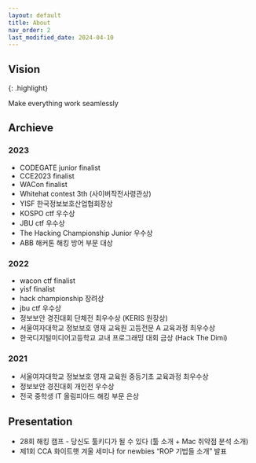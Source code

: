```yaml
---
layout: default
title: About
nav_order: 2
last_modified_date: 2024-04-10
---
```


## Vision

{: .highlight}

Make everything work seamlessly

## Archieve

### 2023

- CODEGATE junior finalist
- CCE2023 finalist
- WACon finalist
- Whitehat contest 3th (사이버작전사령관상)
- YISF 한국정보보호산업협회장상
- KOSPO ctf 우수상
- JBU ctf 우수상
- The Hacking Championship Junior 우수상
- ABB 해커톤 해킹 방어 부문 대상

### 2022

- wacon ctf finalist
- yisf finalist
- hack championship 장려상
- jbu ctf 우수상
- 정보보안 경진대회 단체전 최우수상 (KERIS 원장상)
- 서울여자대학교 정보보호 영재 교육원 고등전문 A 교육과정 최우수상
- 한국디지털미디어고등학교 교내 프로그래밍 대회 금상 (Hack The Dimi)

### 2021

- 서울여자대학교 정보보호 영재 교육원 중등기초 교육과정 최우수상
- 정보보안 경진대회 개인전 우수상
- 전국 중학생 IT 올림피아드 해킹 부문 은상

## Presentation

- 28회 해킹 캠프 - 당신도 툴키디가 될 수 있다 (툴 소개 + Mac 취약점 분석 소개)
- 제1회 CCA 화이트햇 겨울 세미나 for newbies “ROP 기법들 소개” 발표
